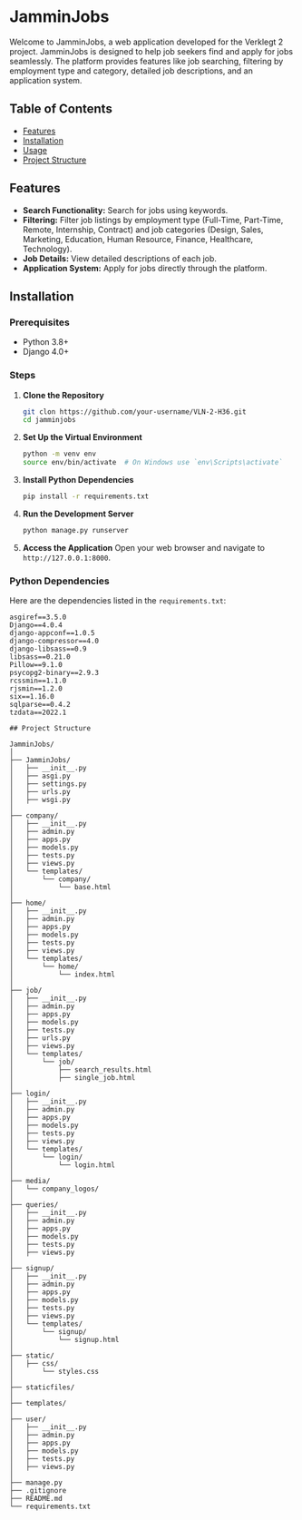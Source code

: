 # JamminJobs

Welcome to JamminJobs, a web application developed for the Verklegt 2 project. JamminJobs is designed to help job seekers find and apply for jobs seamlessly. The platform provides features like job searching, filtering by employment type and category, detailed job descriptions, and an application system.

## Table of Contents

- [Features](#features)
- [Installation](#installation)
- [Usage](#usage)
- [Project Structure](#project-structure)


## Features

- **Search Functionality:** Search for jobs using keywords.
- **Filtering:** Filter job listings by employment type (Full-Time, Part-Time, Remote, Internship, Contract) and job categories (Design, Sales, Marketing, Education, Human Resource, Finance, Healthcare, Technology).
- **Job Details:** View detailed descriptions of each job.
- **Application System:** Apply for jobs directly through the platform.

## Installation

### Prerequisites

- Python 3.8+
- Django 4.0+

### Steps

1. **Clone the Repository**
    ```bash
    git clon https://github.com/your-username/VLN-2-H36.git
    cd jamminjobs
    ```

2. **Set Up the Virtual Environment**
    ```bash
    python -m venv env
    source env/bin/activate  # On Windows use `env\Scripts\activate`
    ```

3. **Install Python Dependencies**
    ```bash
    pip install -r requirements.txt
    ```

4. **Run the Development Server**
    ```bash
    python manage.py runserver
    ```

5. **Access the Application**
    Open your web browser and navigate to `http://127.0.0.1:8000`.

### Python Dependencies

Here are the dependencies listed in the `requirements.txt`:

```plaintext
asgiref==3.5.0
Django==4.0.4
django-appconf==1.0.5
django-compressor==4.0
django-libsass==0.9
libsass==0.21.0
Pillow==9.1.0
psycopg2-binary==2.9.3
rcssmin==1.1.0
rjsmin==1.2.0
six==1.16.0
sqlparse==0.4.2
tzdata==2022.1

## Project Structure

JamminJobs/
│
├── JamminJobs/
│   ├── __init__.py
│   ├── asgi.py
│   ├── settings.py
│   ├── urls.py
│   ├── wsgi.py
│
├── company/
│   ├── __init__.py
│   ├── admin.py
│   ├── apps.py
│   ├── models.py
│   ├── tests.py
│   ├── views.py
│   └── templates/
│       └── company/
│           └── base.html
│
├── home/
│   ├── __init__.py
│   ├── admin.py
│   ├── apps.py
│   ├── models.py
│   ├── tests.py
│   ├── views.py
│   └── templates/
│       └── home/
│           └── index.html
│
├── job/
│   ├── __init__.py
│   ├── admin.py
│   ├── apps.py
│   ├── models.py
│   ├── tests.py
│   ├── urls.py
│   ├── views.py
│   └── templates/
│       └── job/
│           ├── search_results.html
│           ├── single_job.html
│
├── login/
│   ├── __init__.py
│   ├── admin.py
│   ├── apps.py
│   ├── models.py
│   ├── tests.py
│   ├── views.py
│   └── templates/
│       └── login/
│           └── login.html
│
├── media/
│   └── company_logos/
│
├── queries/
│   ├── __init__.py
│   ├── admin.py
│   ├── apps.py
│   ├── models.py
│   ├── tests.py
│   ├── views.py
│
├── signup/
│   ├── __init__.py
│   ├── admin.py
│   ├── apps.py
│   ├── models.py
│   ├── tests.py
│   ├── views.py
│   └── templates/
│       └── signup/
│           └── signup.html
│
├── static/
│   ├── css/
│       └── styles.css
│
├── staticfiles/
│
├── templates/
│
├── user/
│   ├── __init__.py
│   ├── admin.py
│   ├── apps.py
│   ├── models.py
│   ├── tests.py
│   ├── views.py
│
├── manage.py
├── .gitignore
├── README.md
└── requirements.txt
